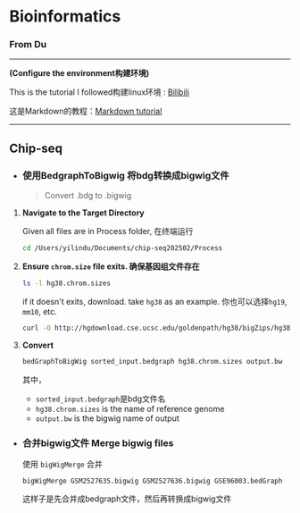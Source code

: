 # Bioinformatics 

### From Du
----

__(Configure the environment构建环境)__   

This is the tutorial I followed构建linux环境 : [Bilibili](https://www.bilibili.com/video/BV12x411Z7Es/?spm_id_from=333.1391.0.0&vd_source=9013f14436bf85913f2eaa9bb7094f21)

这是Markdown的教程：[Markdown tutorial](https://markdown.com.cn/basic-syntax/)

---
## Chip-seq

- ###  使用BedgraphToBigwig 将bdg转换成bigwig文件
     > Convert .bdg to .bigwig  

1. __Navigate to the Target Directory__
   

   Given all files are in Process folder, 在终端运行
   ```bash
   cd /Users/yilindu/Documents/chip-seq202502/Process
   ```

2. __Ensure `chrom.size` file exits. 确保基因组文件存在__


   ```bash
   ls -l hg38.chrom.sizes
   ```
   if it doesn't exits, download. take `hg38` as an example.  你也可以选择`hg19`, `mm10`, etc.
   
    
   ```bash
   curl -O http://hgdownload.cse.ucsc.edu/goldenpath/hg38/bigZips/hg38.chrom.sizes
   ```

3. __Convert__  
   ```bash
   bedGraphToBigWig sorted_input.bedgraph hg38.chrom.sizes output.bw
   ```
   其中，
   - `sorted_input.bedgraph`是bdg文件名
   - `hg38.chrom.sizes` is the name of reference genome
   - `output.bw` is the bigwig name of output

- ### 合并bigwig文件 Merge bigwig files
  使用 `bigWigMerge` 合并
  ```shell
  bigWigMerge GSM2527635.bigwig GSM2527636.bigwig GSE96003.bedGraph
  ```
  这样子是先合并成bedgraph文件，然后再转换成bigwig文件





   